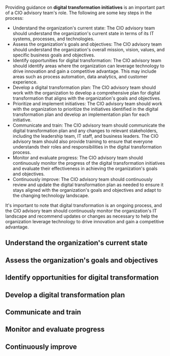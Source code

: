 Providing guidance on **digital transformation initiatives** is an important part of a CIO advisory team's role. The following are some key steps in the process:
- Understand the organization's current state: The CIO advisory team should understand the organization's current state in terms of its IT systems, processes, and technologies.
- Assess the organization's goals and objectives: The CIO advisory team should understand the organization's overall mission, vision, values, and specific business goals and objectives.
- Identify opportunities for digital transformation: The CIO advisory team should identify areas where the organization can leverage technology to drive innovation and gain a competitive advantage. This may include areas such as process automation, data analytics, and customer experience.
- Develop a digital transformation plan: The CIO advisory team should work with the organization to develop a comprehensive plan for digital transformation that aligns with the organization's goals and objectives.
- Prioritize and implement initiatives: The CIO advisory team should work with the organization to prioritize the initiatives identified in the digital transformation plan and develop an implementation plan for each initiative.
- Communicate and train: The CIO advisory team should communicate the digital transformation plan and any changes to relevant stakeholders, including the leadership team, IT staff, and business leaders. The CIO advisory team should also provide training to ensure that everyone understands their roles and responsibilities in the digital transformation process.
- Monitor and evaluate progress: The CIO advisory team should continuously monitor the progress of the digital transformation initiatives and evaluate their effectiveness in achieving the organization's goals and objectives.
- Continuously improve: The CIO advisory team should continuously review and update the digital transformation plan as needed to ensure it stays aligned with the organization's goals and objectives and adapt to the changing technology landscape.

It's important to note that digital transformation is an ongoing process, and the CIO advisory team should continuously monitor the organization's IT landscape and recommend updates or changes as necessary to help the organization leverage technology to drive innovation and gain a competitive advantage.


## Understand the organization's current state ##


## Assess the organization's goals and objectives ##


## Identify opportunities for digital transformation ##


## Develop a digital transformation plan ##


## Communicate and train ##


## Monitor and evaluate progress ##


## Continuously improve ##
